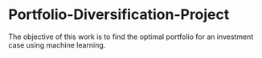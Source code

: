 # Portfolio-Diversification-Project

The objective of this work is to find the optimal portfolio for an investment case using machine learning.
